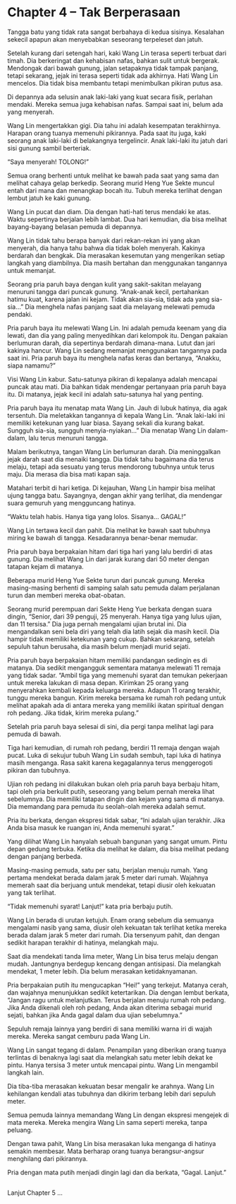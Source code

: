 # Chapter 4 – Tak Berperasaan

Tangga batu yang tidak rata sangat berbahaya di kedua sisinya. Kesalahan sekecil apapun akan menyebabkan seseorang terpeleset dan jatuh.

Setelah kurang dari setengah hari, kaki Wang Lin terasa seperti terbuat dari timah. Dia berkeringat dan kehabisan nafas, bahkan sulit untuk bergerak. Mendongak dari bawah gunung, jalan setapaknya tidak tampak panjang, tetapi sekarang, jejak ini terasa seperti tidak ada akhirnya. Hati Wang Lin mencelos. Dia tidak bisa membantu tetapi menimbulkan pikiran putus asa.

Di depannya ada selusin anak laki-laki yang kuat secara fisik, perlahan mendaki. Mereka semua juga kehabisan nafas. Sampai saat ini, belum ada yang menyerah.

Wang Lin mengertakkan gigi. Dia tahu ini adalah kesempatan terakhirnya. Harapan orang tuanya memenuhi pikirannya. Pada saat itu juga, kaki seorang anak laki-laki di belakangnya tergelincir. Anak laki-laki itu jatuh dari sisi gunung sambil berteriak.

“Saya menyerah! TOLONG!”

Semua orang berhenti untuk melihat ke bawah pada saat yang sama dan melihat cahaya gelap berkedip. Seorang murid Heng Yue Sekte muncul entah dari mana dan menangkap bocah itu. Tubuh mereka terlihat dengan lembut jatuh ke kaki gunung.

Wang Lin pucat dan diam. Dia dengan hati-hati terus mendaki ke atas. Waktu sepertinya berjalan lebih lambat. Dua hari kemudian, dia bisa melihat bayang-bayang belasan pemuda di depannya.

Wang Lin tidak tahu berapa banyak dari rekan-rekan ini yang akan menyerah, dia hanya tahu bahwa dia tidak boleh menyerah. Kakinya berdarah dan bengkak. Dia merasakan kesemutan yang mengerikan setiap langkah yang diambilnya. Dia masih bertahan dan menggunakan tangannya untuk memanjat.

Seorang pria paruh baya dengan kulit yang sakit-sakitan melayang menuruni tangga dari puncak gunung. “Anak-anak kecil, pertahankan hatimu kuat, karena jalan ini kejam. Tidak akan sia-sia, tidak ada yang sia-sia…” Dia menghela nafas panjang saat dia melayang melewati pemuda pendaki.

Pria paruh baya itu melewati Wang Lin. Ini adalah pemuda keenam yang dia lewati, dan dia yang paling menyedihkan dari kelompok itu. Dengan pakaian berlumuran darah, dia sepertinya berdarah dimana-mana. Lutut dan jari kakinya hancur. Wang Lin sedang memanjat menggunakan tangannya pada saat ini. Pria paruh baya itu menghela nafas keras dan bertanya, “Anakku, siapa namamu?”

Visi Wang Lin kabur. Satu-satunya pikiran di kepalanya adalah mencapai puncak atau mati. Dia bahkan tidak mendengar pertanyaan pria paruh baya itu. Di matanya, jejak kecil ini adalah satu-satunya hal yang penting.

Pria paruh baya itu menatap mata Wang Lin. Jauh di lubuk hatinya, dia agak tersentuh. Dia meletakkan tangannya di kepala Wang Lin. “Anak laki-laki ini memiliki ketekunan yang luar biasa. Sayang sekali dia kurang bakat. Sungguh sia-sia, sungguh menyia-nyiakan…” Dia menatap Wang Lin dalam-dalam, lalu terus menuruni tangga.

Malam berikutnya, tangan Wang Lin berlumuran darah. Dia meninggalkan jejak darah saat dia menaiki tangga. Dia tidak tahu bagaimana dia terus melaju, tetapi ada sesuatu yang terus mendorong tubuhnya untuk terus maju. Dia merasa dia bisa mati kapan saja.

Matahari terbit di hari ketiga. Di kejauhan, Wang Lin hampir bisa melihat ujung tangga batu. Sayangnya, dengan akhir yang terlihat, dia mendengar suara gemuruh yang mengguncang hatinya.

“Waktu telah habis. Hanya tiga yang lolos. Sisanya… GAGAL!”

Wang Lin tertawa kecil dan pahit. Dia melihat ke bawah saat tubuhnya miring ke bawah di tangga. Kesadarannya benar-benar memudar.

Pria paruh baya berpakaian hitam dari tiga hari yang lalu berdiri di atas gunung. Dia melihat Wang Lin dari jarak kurang dari 50 meter dengan tatapan kejam di matanya.

Beberapa murid Heng Yue Sekte turun dari puncak gunung. Mereka masing-masing berhenti di samping salah satu pemuda dalam perjalanan turun dan memberi mereka obat-obatan.

Seorang murid perempuan dari Sekte Heng Yue berkata dengan suara dingin, “Senior, dari 39 penguji, 25 menyerah. Hanya tiga yang lulus ujian, dan 11 tersisa.” Dia juga pernah mengalami ujian brutal ini. Dia mengandalkan seni bela diri yang telah dia latih sejak dia masih kecil. Dia hampir tidak memiliki ketekunan yang cukup. Bahkan sekarang, setelah sepuluh tahun berusaha, dia masih belum menjadi murid sejati.

Pria paruh baya berpakaian hitam memiliki pandangan sedingin es di matanya. Dia sedikit mengangguk sementara matanya melewati 11 remaja yang tidak sadar. “Ambil tiga yang memenuhi syarat dan temukan pekerjaan untuk mereka lakukan di masa depan. Kirimkan 25 orang yang menyerahkan kembali kepada keluarga mereka. Adapun 11 orang terakhir, tunggu mereka bangun. Kirim mereka bersama ke rumah roh pedang untuk melihat apakah ada di antara mereka yang memiliki ikatan spiritual dengan roh pedang. Jika tidak, kirim mereka pulang.”

Setelah pria paruh baya selesai di sini, dia pergi tanpa melihat lagi para pemuda di bawah.

Tiga hari kemudian, di rumah roh pedang, berdiri 11 remaja dengan wajah pucat. Luka di sekujur tubuh Wang Lin sudah sembuh, tapi luka di hatinya masih menganga. Rasa sakit karena kegagalannya terus menggerogoti pikiran dan tubuhnya.

Ujian roh pedang ini dilakukan bukan oleh pria paruh baya berbaju hitam, tapi oleh pria berkulit putih, seseorang yang belum pernah mereka lihat sebelumnya. Dia memiliki tatapan dingin dan kejam yang sama di matanya. Dia memandang para pemuda itu seolah-olah mereka adalah semut.

Pria itu berkata, dengan ekspresi tidak sabar, “Ini adalah ujian terakhir. Jika Anda bisa masuk ke ruangan ini, Anda memenuhi syarat.”

Yang dilihat Wang Lin hanyalah sebuah bangunan yang sangat umum. Pintu depan gedung terbuka. Ketika dia melihat ke dalam, dia bisa melihat pedang dengan panjang berbeda.

Masing-masing pemuda, satu per satu, berjalan menuju rumah. Yang pertama mendekat berada dalam jarak 5 meter dari rumah. Wajahnya memerah saat dia berjuang untuk mendekat, tetapi diusir oleh kekuatan yang tak terlihat.

“Tidak memenuhi syarat! Lanjut!” kata pria berbaju putih.

Wang Lin berada di urutan ketujuh. Enam orang sebelum dia semuanya mengalami nasib yang sama, diusir oleh kekuatan tak terlihat ketika mereka berada dalam jarak 5 meter dari rumah. Dia tersenyum pahit, dan dengan sedikit harapan terakhir di hatinya, melangkah maju.

Saat dia mendekati tanda lima meter, Wang Lin bisa terus melaju dengan mudah. Jantungnya berdegup kencang dengan antisipasi. Dia melangkah mendekat, 1 meter lebih. Dia belum merasakan ketidaknyamanan.

Pria berpakaian putih itu mengucapkan “Hei!” yang terkejut. Matanya cerah, dan wajahnya menunjukkan sedikit ketertarikan. Dia dengan lembut berkata, “Jangan ragu untuk melanjutkan. Terus berjalan menuju rumah roh pedang. Jika Anda dikenali oleh roh pedang, Anda akan diterima sebagai murid sejati, bahkan jika Anda gagal dalam dua ujian sebelumnya.”

Sepuluh remaja lainnya yang berdiri di sana memiliki warna iri di wajah mereka. Mereka sangat cemburu pada Wang Lin.

Wang Lin sangat tegang di dalam. Penampilan yang diberikan orang tuanya terlintas di benaknya lagi saat dia melangkah satu meter lebih dekat ke pintu. Hanya tersisa 3 meter untuk mencapai pintu. Wang Lin mengambil langkah lain.

Dia tiba-tiba merasakan kekuatan besar mengalir ke arahnya. Wang Lin kehilangan kendali atas tubuhnya dan dikirim terbang lebih dari sepuluh meter.

Semua pemuda lainnya memandang Wang Lin dengan ekspresi mengejek di mata mereka. Mereka mengira Wang Lin sama seperti mereka, tanpa peluang.

Dengan tawa pahit, Wang Lin bisa merasakan luka menganga di hatinya semakin membesar. Mata berharap orang tuanya berangsur-angsur menghilang dari pikirannya.

Pria dengan mata putih menjadi dingin lagi dan dia berkata, “Gagal. Lanjut.”

##
Lanjut Chapter 5 ...